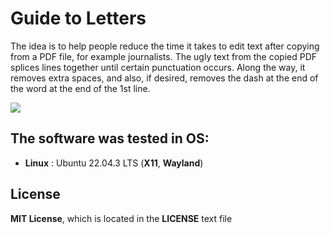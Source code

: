 # Guide to Letters
The idea is to help people reduce the time it takes to edit text after copying from a PDF file, for example journalists. The ugly text from the copied PDF splices lines together until certain punctuation occurs. Along the way, it removes extra spaces, and also, if desired, removes the dash at the end of the word at the end of the 1st line.

![](GtL.gif)

## The software was tested in OS:
- **Linux** : Ubuntu 22.04.3 LTS (**X11**, **Wayland**)

## License
**MIT License**, which is located in the **LICENSE** text file
